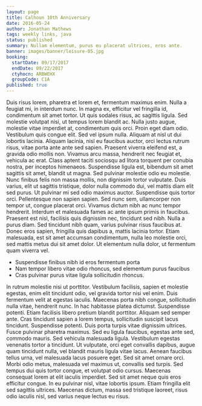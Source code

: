 ```yaml
---
layout: page
title: Calhoun 10th Anniversary
date: 2016-05-24
author: Jonathan Mathews
tags: weekly links, java
status: published
summary: Nullam elementum, purus eu placerat ultrices, eros ante.
banner: images/banner/leisure-05.jpg
booking:
  startDate: 09/17/2017
  endDate: 09/22/2017
  ctyhocn: ARBWEHX
  groupCode: C1A
published: true
---
```

Duis risus lorem, pharetra et lorem et, fermentum maximus enim. Nulla a feugiat mi, in interdum nunc. In magna ex, efficitur vel fringilla id, condimentum sit amet tortor. Ut quis sodales risus, ac sagittis ligula. Sed molestie volutpat nisi, ut tempus lorem blandit ac. Nulla justo augue, molestie vitae imperdiet at, condimentum quis orci. Proin eget diam odio. Vestibulum quis congue elit. Sed vel ipsum nulla. Aliquam at nisl ut dui lobortis lacinia. Aliquam lacinia, nisl eu faucibus auctor, orci lectus rutrum risus, vitae porta ante ante sed sapien. Praesent viverra eleifend est, a gravida odio mollis non. Vivamus arcu massa, hendrerit nec feugiat et, vehicula ac erat. Class aptent taciti sociosqu ad litora torquent per conubia nostra, per inceptos himenaeos. Suspendisse ligula est, bibendum sit amet sagittis sit amet, blandit ut magna. Sed pulvinar molestie odio eu molestie.
Nunc finibus felis non massa mollis, non dignissim tortor vulputate. Duis varius, elit ut sagittis tristique, dolor nulla commodo dui, vel mattis diam elit sed purus. Ut pulvinar mi sed odio maximus auctor. Suspendisse quis tortor orci. Pellentesque non sapien sapien. Sed nunc sem, ullamcorper non tempor ut, congue placerat orci. Vivamus dictum nibh ac nunc tempor hendrerit. Interdum et malesuada fames ac ante ipsum primis in faucibus. Praesent est nisl, facilisis quis dignissim nec, tincidunt sed nibh. Nulla a purus diam. Sed tincidunt nibh quam, varius pulvinar risus faucibus at. Donec eros sapien, fringilla quis dapibus a, mattis lacinia tortor. Etiam malesuada, est sit amet accumsan condimentum, nulla leo molestie orci, sed mattis metus dui sit amet dolor. Ut elementum nulla dolor, ut fermentum quam viverra vel.

* Suspendisse finibus nibh id eros fermentum porta
* Nam tempor libero vitae odio rhoncus, sed elementum purus faucibus
* Cras pulvinar purus vitae ligula sollicitudin rhoncus.

In rutrum molestie nisi ut porttitor. Vestibulum facilisis, sapien et molestie egestas, enim elit tincidunt odio, vel gravida tortor nisi vel enim. Duis fermentum velit at egestas iaculis. Maecenas porta nibh congue, sollicitudin nulla vitae, hendrerit nunc. In hac habitasse platea dictumst. Suspendisse potenti. Etiam facilisis libero pretium blandit porttitor. Aliquam sed semper ante. Cras tincidunt sapien a lorem tempus, sollicitudin suscipit lacus tincidunt. Suspendisse potenti. Duis porta turpis vitae dignissim ultrices. Fusce pulvinar pharetra maximus. Sed eu ligula faucibus, egestas ante sed, commodo mauris.
Sed vehicula malesuada ligula. Vestibulum egestas venenatis tortor a tincidunt. Ut vulputate, orci eget convallis dapibus, augue quam tincidunt nulla, vel blandit mauris ligula vitae lacus. Aenean faucibus tellus urna, vel malesuada lacus posuere eget. Sed sit amet ornare orci. Morbi odio metus, malesuada vel maximus ut, convallis sed turpis. Sed tempus dui quis tortor congue, et volutpat odio cursus. Maecenas consequat lorem at elit iaculis imperdiet. Sed sit amet neque quis eros efficitur congue. In eu pulvinar nisl, vitae lobortis ipsum. Etiam fringilla elit sed sagittis ultrices. Maecenas dictum, massa sed tristique laoreet, risus odio iaculis nisl, sed varius neque lectus eu risus.
